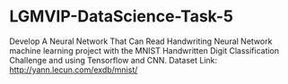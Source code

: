# LGMVIP-DataScience-Task-5
 Develop A Neural Network That Can Read Handwriting
  Neural Network machine learning project with the MNIST Handwritten Digit Classification Challenge and using Tensorflow and CNN. 
 Dataset Link:  http://yann.lecun.com/exdb/mnist/
